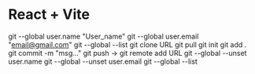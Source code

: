 # React + Vite
git --global user.name "User_name"
git --global user.email "email@gmail.com"
git --global --list
git clone URL
git pull
git init
git add .
git commit -m "msg..."
git push -> git remote add URL
git --global --unset user.name
git --global --unset user.email
git --global --list
